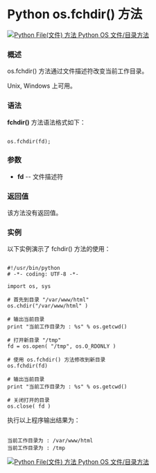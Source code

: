 Python os.fchdir() 方法
=====================

 [![Python File(文件) 方法](../images/up.gif)
 Python OS 文件/目录方法](os-file-methods.html)


  ### 概述

 os.fchdir() 方法通过文件描述符改变当前工作目录。

  Unix, Windows 上可用。

 ### 语法

 **fchdir()** 方法语法格式如下：


```

os.fchdir(fd);

```

 ### 参数

  * **fd** -- 文件描述符


  ### 返回值

 该方法没有返回值。

 ### 实例

 以下实例演示了 fchdir() 方法的使用：


```

#!/usr/bin/python
# -*- coding: UTF-8 -*-

import os, sys

# 首先到目录 "/var/www/html"
os.chdir("/var/www/html" )

# 输出当前目录
print "当前工作目录为 : %s" % os.getcwd()

# 打开新目录 "/tmp"
fd = os.open( "/tmp", os.O_RDONLY )

# 使用 os.fchdir() 方法修改到新目录
os.fchdir(fd)

# 输出当前目录
print "当前工作目录为 : %s" % os.getcwd()

# 关闭打开的目录
os.close( fd )

```

 执行以上程序输出结果为：


```

当前工作目录为 : /var/www/html
当前工作目录为 : /tmp

```

 [![Python File(文件) 方法](../images/up.gif)
 Python OS 文件/目录方法](os-file-methods.html)
